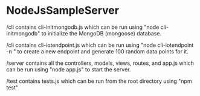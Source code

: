 # NodeJsSampleServer

/cli contains cli-initmongodb.js which can be run using "node cli-initmongodb" to initialize the MongoDB (mongoose) database.

/cli contains cli-iotendpoint.js which can be run using "node cli-iotendpoint -n <endpointName> <endPointDescription>" to create a new endpoint and generate 100 random data points for it.

/server contains all the controllers, models, views, routes, and app.js which can be run using "node app.js" to start the server.

/test contains tests.js which can be run from the root directory using "npm test"